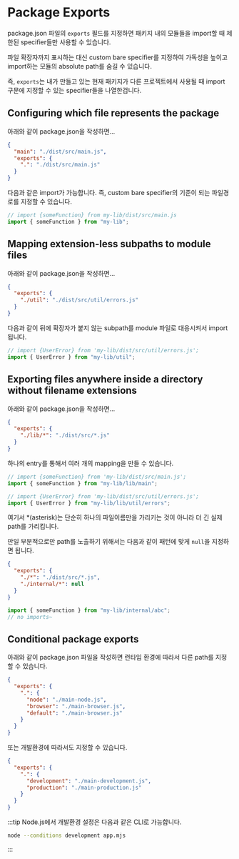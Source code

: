 # Package Exports

package.json 파일의 `exports` 필드를 지정하면 패키지 내의 모듈들을 import할 때 제한된 specifier들만 사용할 수 있습니다.

파일 확장자까지 표시하는 대신 custom bare specifier를 지정하여 가독성을 높이고 import하는 모듈의 absolute path를 숨길 수 있습니다.

즉, `exports`는 내가 만들고 있는 현재 패키지가 다른 프로젝트에서 사용될 때 import 구문에 지정할 수 있는 specifier들을 나열한겁니다.

## Configuring which file represents the package

아래와 같이 package.json을 작성하면...

```json
{
  "main": "./dist/src/main.js",
  "exports": {
    ".": "./dist/src/main.js"
  }
}
```

다음과 같은 import가 가능합니다. 즉, custom bare specifier의 기준이 되는 파일경로를 지정할 수 있습니다.

```js
// import {someFunction} from my-lib/dist/src/main.js
import { someFunction } from "my-lib";
```

## Mapping extension-less subpaths to module files

아래와 같이 package.json을 작성하면...

```json
{
  "exports": {
    "./util": "./dist/src/util/errors.js"
  }
}
```

다음과 같이 뒤에 확장자가 붙지 않는 subpath를 module 파일로 대응시켜서 import 됩니다.

```js
// import {UserError} from 'my-lib/dist/src/util/errors.js';
import { UserError } from "my-lib/util";
```

## Exporting files anywhere inside a directory without filename extensions

아래와 같이 package.json을 작성하면...

```json
{
  "exports": {
    "./lib/*": "./dist/src/*.js"
  }
}
```

하나의 entry를 통해서 여러 개의 mapping을 만들 수 있습니다.

```js
// import {someFunction} from 'my-lib/dist/src/main.js';
import { someFunction } from "my-lib/lib/main";

// import {UserError} from 'my-lib/dist/src/util/errors.js';
import { UserError } from "my-lib/lib/util/errors";
```

여기서 \*(asterisk)는 단순히 하나의 파일이름만을 가리키는 것이 아니라 더 긴 실제 path를 가리킵니다.

만일 부분적으로만 path를 노출하기 위해서는 다음과 같이 패턴에 맞게 `null`을 지정하면 됩니다.

```json
{
  "exports": {
    "./*": "./dist/src/*.js",
    "./internal/*": null
  }
}
```

```js
import { someFunction } from "my-lib/internal/abc";
// no imports~
```

## Conditional package exports

아래와 같이 package.json 파일을 작성하면 런타임 환경에 따라서 다른 path를 지정할 수 있습니다.

```json
{
  "exports": {
    ".": {
      "node": "./main-node.js",
      "browser": "./main-browser.js",
      "default": "./main-browser.js"
    }
  }
}
```

또는 개발환경에 따라서도 지정할 수 있습니다.

```json
{
  "exports": {
    ".": {
      "development": "./main-development.js",
      "production": "./main-production.js"
    }
  }
}
```

:::tip
Node.js에서 개발환경 설정은 다음과 같은 CLI로 가능합니다.

```bash
node --conditions development app.mjs
```

:::
